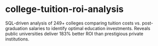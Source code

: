 # college-tuition-roi-analysis
SQL-driven analysis of 249+ colleges comparing tuition costs vs. post-graduation salaries to identify optimal education investments. Reveals public universities deliver 183% better ROI than prestigious private institutions.
